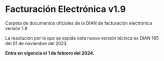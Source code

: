 # Facturación Electrónica v1.9

Carpeta de documentos oficiales de la DIAN de facturación electronica versión 1.9

La resolución por la que se expide esta nueva versión técnica es DIAN 165 del 01 de noviembre del 2023.

**Entra en vigencia el 1 de febrero del 2024.**
